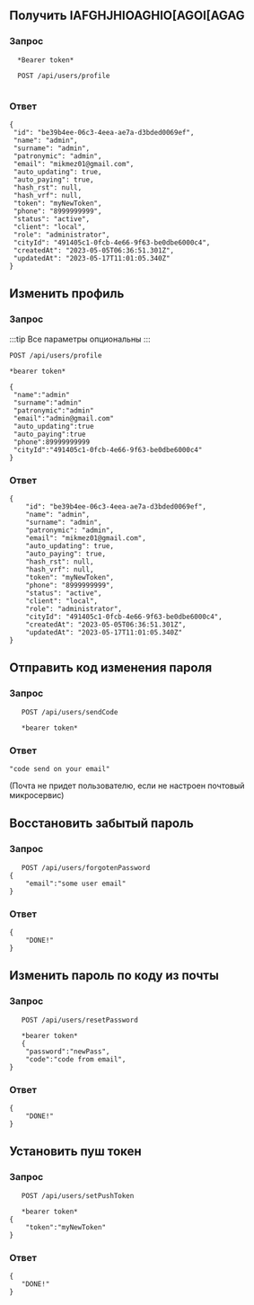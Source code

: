 ## **Получить IAFGHJHIOAGHIO[AGOI[AGAG**
### Запрос

 ```
   *Bearer token*
   
   POST /api/users/profile
   
   ```
### Ответ

   ```
{
    "id": "be39b4ee-06c3-4eea-ae7a-d3bded0069ef",
    "name": "admin",
    "surname": "admin",
    "patronymic": "admin",
    "email": "mikmez01@gmail.com",
    "auto_updating": true,
    "auto_paying": true,
    "hash_rst": null,
    "hash_vrf": null,
    "token": "myNewToken",
    "phone": "8999999999",
    "status": "active",
    "client": "local",
    "role": "administrator",
    "cityId": "491405c1-0fcb-4e66-9f63-be0dbe6000c4",
    "createdAt": "2023-05-05T06:36:51.301Z",
    "updatedAt": "2023-05-17T11:01:05.340Z"
}
```

## **Изменить профиль**

### Запрос
:::tip Все параметры опциональны 
:::
   ```
   POST /api/users/profile
   
   *bearer token*

{
    "name":"admin"
    "surname":"admin"
    "patronymic":"admin"
    "email":"admin@gmail.com"
    "auto_updating":true
    "auto_paying":true
    "phone":89999999999
    "cityId":"491405c1-0fcb-4e66-9f63-be0dbe6000c4"
}
   ```
### Ответ
```
{
    "id": "be39b4ee-06c3-4eea-ae7a-d3bded0069ef",
    "name": "admin",
    "surname": "admin",
    "patronymic": "admin",
    "email": "mikmez01@gmail.com",
    "auto_updating": true,
    "auto_paying": true,
    "hash_rst": null,
    "hash_vrf": null,
    "token": "myNewToken",
    "phone": "8999999999",
    "status": "active",
    "client": "local",
    "role": "administrator",
    "cityId": "491405c1-0fcb-4e66-9f63-be0dbe6000c4",
    "createdAt": "2023-05-05T06:36:51.301Z",
    "updatedAt": "2023-05-17T11:01:05.340Z"
}
```

## **Отправить код изменения пароля**

### Запрос
```
   POST /api/users/sendCode
   
   *bearer token*
   ```
### Ответ
```
"code send on your email"
```
(Почта не придет пользователю, если не настроен почтовый микросервис)

## **Восстановить забытый пароль**

### Запрос
```
   POST /api/users/forgotenPassword
{
    "email":"some user email"
}
   ```
### Ответ

```
{
    "DONE!"
}
```

## **Изменить пароль по коду из почты**

### Запрос
```
   POST /api/users/resetPassword
   
   *bearer token*
   {
    "password":"newPass",
    "code":"code from email",
}
   ```
### Ответ

```
{
    "DONE!"
}
```

## **Установить пуш токен**

### Запрос
```
   POST /api/users/setPushToken
   
   *bearer token*
{
    "token":"myNewToken"
}
   ```
### Ответ
 ```
{
    "DONE!"
}
```

